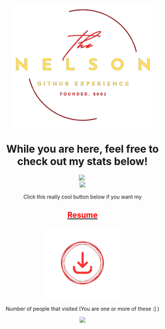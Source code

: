<div align="center">
    <img src="https://raw.githubusercontent.com/NelsonDong41/NelsonDong41/master/assets/Logo.png">
</div>

<h1 align = 'center'>
While you are here, feel free to check out my stats below!
</h1>
<div align="center">
  <img src = 'https://github-readme-stats.vercel.app/api/top-langs/?username=NelsonDong41&exclude_repo=CS3200--RawMen&theme=github_dark_dimmed&bg_color=00000000&layout=donut'>
  <img>
  <br />
  <img src = "https://github-readme-stats.vercel.app/api?username=NelsonDong41&show_icons=true&theme=github_dark_dimmed&bg_color=00000000&hide_title=true&hide_rank=true"> </img>
  <br />
        <p> Click this really cool button below if you want my </p>
        <a href = "https://raw.githubusercontent.com/NelsonDong41/NelsonDong41/master/assets/Resume.pdf">
        <h2 style="color:red">Resume</h2>
            <img 
            src = "https://raw.githubusercontent.com/NelsonDong41/NelsonDong41/master/assets/download.png"
            width = "200px" >
        </a>
</div>

<div align="center">
    <p>Number of people that visited (You are one or more of these :] )</p>
    <img src="https://profile-counter.glitch.me/Nelsondong41/count.svg" />
</div>
